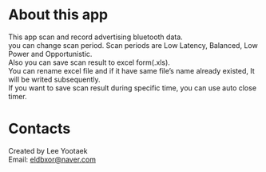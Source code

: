 # About this app
This app scan and record advertising bluetooth data. <br />
you can change scan period. Scan periods are Low Latency, Balanced, Low Power and Opportunistic. <br />
Also you can save scan result to excel form(.xls). <br />
You can rename excel file and if it have same file’s name already existed, It will be writed subsequently. <br />
If you want to save scan result during specific time, you can use auto close timer.

# Contacts
Created by Lee Yootaek <br />
Email: eldbxor@naver.com
